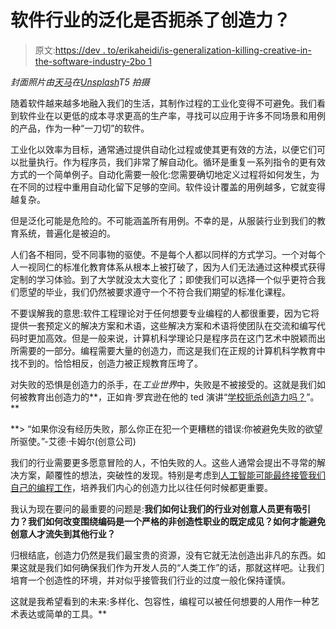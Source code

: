 # 软件行业的泛化是否扼杀了创造力？

> 原文:[https://dev . to/erikaheidi/is-generalization-killing-creative-in-the-software-industry-2bo 1](https://dev.to/erikaheidi/is-generalization-killing-creativity-in-the-software-industry-2bo1)

*封面照片由[天马](https://unsplash.com/photos/WiONHd_zYI4?utm_source=unsplash&utm_medium=referral&utm_content=creditCopyText)在[Unsplash](https://unsplash.com/search/photos/computer?utm_source=unsplash&utm_medium=referral&utm_content=creditCopyText)T5 拍摄*

随着软件越来越多地融入我们的生活，其制作过程的工业化变得不可避免。我们看到软件业在以更低的成本寻求更高的生产率，寻找可以应用于许多不同场景和用例的产品，作为一种“一刀切”的软件。

工业化以效率为目标，通常通过提供自动化过程或使其更有效的方法，以便它们可以批量执行。作为程序员，我们非常了解自动化。循环是重复一系列指令的更有效方式的一个简单例子。自动化需要一般化:您需要确切地定义过程将如何发生，为在不同的过程中重用自动化留下足够的空间。软件设计覆盖的用例越多，它就变得越复杂。

但是泛化可能是危险的。不可能涵盖所有用例。不幸的是，从服装行业到我们的教育系统，普遍化是被迫的。

人们各不相同，受不同事物的驱使。不是每个人都以同样的方式学习。一个对每个人一视同仁的标准化教育体系从根本上被打破了，因为人们无法通过这种模式获得定制的学习体验。到了大学就没太大变化了；即使我们可以选择一个似乎更符合我们愿望的毕业，我们仍然被要求遵守一个不符合我们期望的标准化课程。

不要误解我的意思:软件工程理论对于任何想要专业编程的人都很重要，因为它将提供一套预定义的解决方案和术语，这些解决方案和术语将使团队在交流和编写代码时更加高效。但是一般来说，计算机科学理论只是程序员在这门艺术中脱颖而出所需要的一部分。编程需要大量的创造力，而这是我们在正规的计算机科学教育中找不到的。恰恰相反，创造力被正规教育压垮了。

对失败的恐惧是创造力的杀手，在*工业世界*中，失败是不被接受的。这就是我们如何被教育出创造力的**，正如肯·罗宾逊在他的 ted 演讲“[学校扼杀创造力吗？](http://www.youtube.com/watch?v=iG9CE55wbtY)”。**

 **> “如果你没有经历失败，那么你正在犯一个更糟糕的错误:你被避免失败的欲望所驱使。”-艾德·卡姆尔(创意公司)

我们的行业需要更多愿意冒险的人，不怕失败的人。这些人通常会提出不寻常的解决方案，颠覆性的想法，突破性的发现。特别是考虑到[人工智能可能最终接管我们自己的编程工作](https://www.engineering.com/DesignerEdge/DesignerEdgeArticles/ArticleID/16827/This-Deep-Learning-AI-Can-Code-Just-Like-a-Programmer.aspx)，培养我们内心的创造力比以往任何时候都更重要。

我认为现在要问的最重要的问题是:**我们如何让我们的行业对创意人员更有吸引力？我们如何改变围绕编码是一个严格的非创造性职业的既定成见？如何才能避免创意人才流失到其他行业？**

归根结底，创造力仍然是我们最宝贵的资源，没有它就无法创造出非凡的东西。如果这就是我们如何确保我们作为开发人员的“人类工作”的话，那就这样吧。让我们培育一个创造性的环境，并对似乎接管我们行业的过度一般化保持谨慎。

这就是我希望看到的未来:多样化、包容性，编程可以被任何想要的人用作一种艺术表达或简单的工具。**